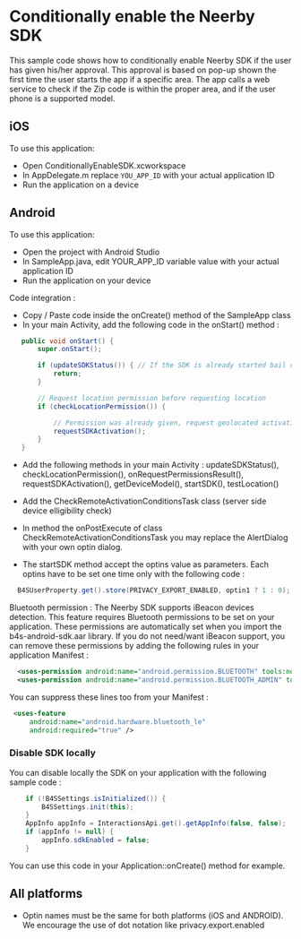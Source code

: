 # Conditionally enable the Neerby SDK

This sample code shows how to conditionally enable  Neerby SDK if the user has given his/her approval.
This approval is based on pop-up shown the first time the user starts the app if a specific area. The app calls a web service to check if the Zip code is within the proper area, and if the user phone is a supported model.


## iOS

To use this application:
 * Open ConditionallyEnableSDK.xcworkspace
 * In AppDelegate.m replace `YOU_APP_ID` with your actual application ID
 * Run the application on a device 

## Android

To use this application:
 * Open the project with Android Studio
 * In SampleApp.java, edit YOUR_APP_ID variable value with your actual application ID
 * Run the application on your device

Code integration :
 * Copy / Paste code inside the onCreate() method of the SampleApp class
 * In your main Activity, add the following code in the onStart() method :
 ```java
	public void onStart() {
		super.onStart();

		if (updateSDKStatus()) { // If the SDK is already started bail out
			return;
		}

		// Request location permission before requesting location
		if (checkLocationPermission()) {

			// Permission was already given, request geolocated activation
			requestSDKActivation();
		}
	}
```
 * Add the following methods in your main Activity : updateSDKStatus(), checkLocationPermission(), onRequestPermissionsResult(), requestSDKActivation(), getDeviceModel(), startSDK(), testLocation()
 * Add the CheckRemoteActivationConditionsTask class (server side device elligibility check)
 
 * In method the onPostExecute of class CheckRemoteActivationConditionsTask you may replace the AlertDialog with your own optin dialog.
 * The startSDK method accept the optins value as parameters. Each optins have to be set one time only with the following code : 
  ```java
  	B4SUserProperty.get().store(PRIVACY_EXPORT_ENABLED, optin1 ? 1 : 0);
  ```

Bluetooth permission :
The Neerby SDK supports iBeacon devices detection. This feature requires Bluetooth permissions to be set on your application. These permissions are automatically set when you import the b4s-android-sdk.aar library. If you do not need/want iBeacon support, you can remove these permissions by adding the following rules in your application Manifest :
  ```xml
  	<uses-permission android:name="android.permission.BLUETOOTH" tools:node="remove"/>
	<uses-permission android:name="android.permission.BLUETOOTH_ADMIN" tools:node="remove"/>
  ```
 You can suppress these lines too from your Manifest :
   ```xml
  	<uses-feature
		android:name="android.hardware.bluetooth_le"
 		android:required="true" />
  ```

### Disable SDK locally
You can disable locally the SDK on your application with the following sample code :
```java
	if (!B4SSettings.isInitialized()) {
		B4SSettings.init(this);
	}
	AppInfo appInfo = InteractionsApi.get().getAppInfo(false, false);
	if (appInfo != null) {
		appInfo.sdkEnabled = false;
	}
```
You can use this code in your Application::onCreate() method for example.

## All platforms

  * Optin names must be the same for both platforms (iOS and ANDROID). We encourage the use of dot notation like privacy.export.enabled
